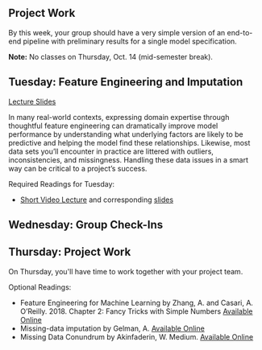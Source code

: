 ## Project Work
By this week, your group should have a very simple version of an end-to-end pipeline with preliminary results for a single model specification.

**Note:** No classes on Thursday, Oct. 14 (mid-semester break).

## Tuesday: Feature Engineering and Imputation
[Lecture Slides](features-and-imputation.pptx)

In many real-world contexts, expressing domain expertise through thoughtful feature engineering can dramatically improve model performance by understanding what underlying factors are likely to be predictive and helping the model find these relationships. Likewise,
most data sets you’ll encounter in practice are littered with outliers, inconsistencies, and missingness. Handling these data issues in a smart way can be critical to a project’s success.

Required Readings for Tuesday:
- [Short Video Lecture](https://www.youtube.com/watch?v=kluqz_1GN5c) and corresponding [slides](features-and-imputation.pptx)

## Wednesday: Group Check-Ins

## Thursday: Project Work
On Thursday, you'll have time to work together with your project team.

Optional Readings:
- Feature Engineering for Machine Learning by Zhang, A. and Casari, A. O’Reilly. 2018. Chapter 2: Fancy Tricks with Simple Numbers [Available Online](https://learning.oreilly.com/library/view/feature-engineering-for/9781491953235/)
- Missing-data imputation by Gelman, A. [Available Online](http://www.stat.columbia.edu/~gelman/arm/missing.pdf)
- Missing Data Conundrum by Akinfaderin, W. Medium. [Available Online](https://medium.com/ibm-data-science-experience/missing-data-conundrum-exploration-and-imputation-techniques-9f40abe0fd87)


